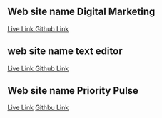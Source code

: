## Web site name Digital Marketing
[Live Link ](https://internship-task-devonw-alihasan.surge.sh) [Github Link](https://github.com/DeveloperAlihasan404439/DevTown-Internship-Client)
## web site name text editor
[Live Link ](https://celebrare-team-assignment-alihasna.surge.sh) [Github Link](https://github.com/DeveloperAlihasan404439/celebrare-team-assignment-alihasna.surge.sh)
## Web site name Priority Pulse
[Live Link](https://task-scc-menagement-platform.surge.sh) [Githbu Link](https://github.com/DeveloperAlihasan404439/scc-tack-menagement)
